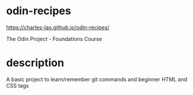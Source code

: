 # odin-recipes
https://charles-lao.github.io/odin-recipes/

The Odin Project - Foundations Course

# description
A basic project to learn/remember git commands and beginner HTML and CSS tags